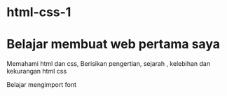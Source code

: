 # html-css-1

Belajar membuat web pertama saya
=================================

Memahami html dan css,
Berisikan pengertian, sejarah , kelebihan dan kekurangan html css

Belajar mengimport font
